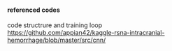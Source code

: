 #### referenced codes
code structrure and training loop  
https://github.com/appian42/kaggle-rsna-intracranial-hemorrhage/blob/master/src/cnn/  
